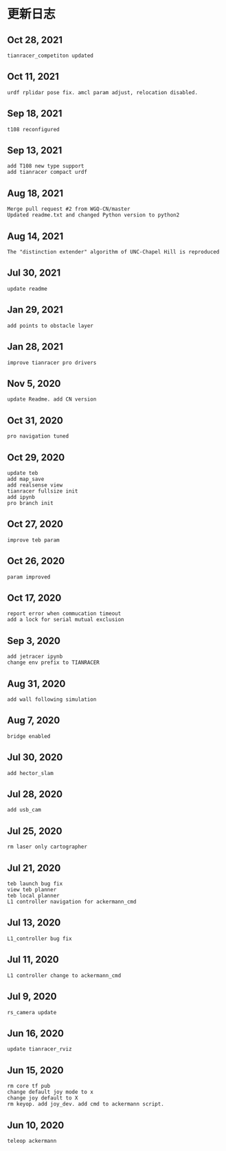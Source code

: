 #  更新日志

## Oct 28, 2021

    tianracer_competiton updated

## Oct 11, 2021

    urdf rplidar pose fix. amcl param adjust, relocation disabled.

## Sep 18, 2021

    t108 reconfigured

## Sep 13, 2021

    add T108 new type support
    add tianracer compact urdf

## Aug 18, 2021

    Merge pull request #2 from WGQ-CN/master
    Updated readme.txt and changed Python version to python2

## Aug 14, 2021

    The "distinction extender" algorithm of UNC-Chapel Hill is reproduced

## Jul 30, 2021

    update readme

## Jan 29, 2021

    add points to obstacle layer

## Jan 28, 2021

    improve tianracer pro drivers

## Nov 5, 2020

    update Readme. add CN version

## Oct 31, 2020

    pro navigation tuned

## Oct 29, 2020

    update teb
    add map_save
    add realsense view
    tianracer fullsize init
    add ipynb
    pro branch init

## Oct 27, 2020

    improve teb param

## Oct 26, 2020

    param improved

## Oct 17, 2020

    report error when commucation timeout
    add a lock for serial mutual exclusion

## Sep 3, 2020

    add jetracer ipynb
    change env prefix to TIANRACER

## Aug 31, 2020

    add wall following simulation

## Aug 7, 2020

    bridge enabled

## Jul 30, 2020

    add hector_slam

## Jul 28, 2020

    add usb_cam

## Jul 25, 2020

    rm laser only cartographer

## Jul 21, 2020

    teb launch bug fix
    view teb planner
    teb local planner
    L1 controller navigation for ackermann_cmd

## Jul 13, 2020

    L1_controller bug fix

## Jul 11, 2020

    L1 controller change to ackermann_cmd

## Jul 9, 2020

    rs_camera update

## Jun 16, 2020

    update tianracer_rviz

## Jun 15, 2020

    rm core tf pub
    change default joy mode to x
    change joy default to X
    rm keyop. add joy_dev. add cmd to ackermann script.

## Jun 10, 2020

    teleop ackermann
